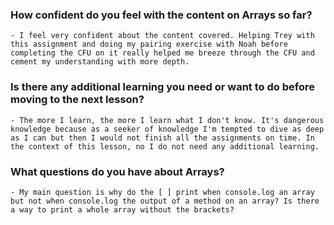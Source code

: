 ### How confident do you feel with the content on Arrays so far?
    - I feel very confident about the content covered. Helping Trey with this assignment and doing my pairing exercise with Noah before completing the CFU on it really helped me breeze through the CFU and cement my understanding with more depth.

### Is there any additional learning you need or want to do before moving to the next lesson?
    - The more I learn, the more I learn what I don't know. It's dangerous knowledge because as a seeker of knowledge I'm tempted to dive as deep as I can but then I would not finish all the assignments on time. In the context of this lesson, no I do not need any additional learning.

### What questions do you have about Arrays?
    - My main question is why do the [ ] print when console.log an array but not when console.log the output of a method on an array? Is there a way to print a whole array without the brackets?